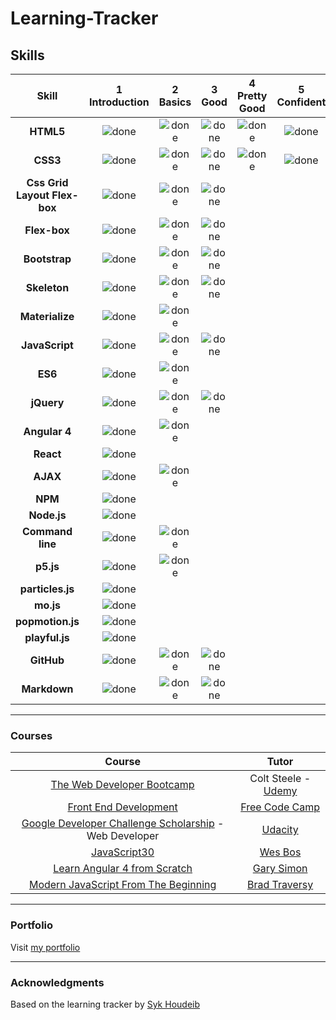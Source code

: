 # Learning-Tracker

## Skills

[done]: https://user-images.githubusercontent.com/29199184/32275438-8385f5c0-bf0b-11e7-9406-42265f71e2bd.png

|Skill| 1<br>Introduction | 2<br>Basics | 3<br>Good | 4<br>Pretty Good | 5<br>Confident | 6<br>Awesome |
|:--------:|:---:|:---:|:---:|:---:|:---:|:---:|
|**HTML5**| ![done][done] | ![done][done] | ![done][done] | ![done][done] |![done][done] | |
|**CSS3**| ![done][done] | ![done][done] | ![done][done] | ![done][done] |![done][done] | |
|**Css Grid Layout Flex-box**| ![done][done] | ![done][done] | ![done][done] |  |  | |
|**Flex-box**| ![done][done] | ![done][done] | ![done][done] |  |  | |
|**Bootstrap**| ![done][done] | ![done][done] | ![done][done] |  |  | |
|**Skeleton**| ![done][done] | ![done][done] | ![done][done] |  |  | |
|**Materialize**| ![done][done] | ![done][done] |  |  |  | |
|**JavaScript**| ![done][done] | ![done][done] | ![done][done] |  |  | |
|**ES6**| ![done][done] | ![done][done] |  |  |  | |
|**jQuery**| ![done][done] | ![done][done] | ![done][done] |  |  | |
|**Angular 4**| ![done][done] | ![done][done] |  |  |  | |
|**React**| ![done][done] |  |  |  |  |  |
|**AJAX**| ![done][done] | ![done][done] |  |  |  |  |
|**NPM**| ![done][done] |  |  |  |  | |
|**Node.js**| ![done][done] | |  |  |  | |
|**Command line**| ![done][done] | ![done][done] |  |  |  | |
|**p5.js**| ![done][done] | ![done][done] |  |  |  | |
|**particles.js**| ![done][done] |  |  |  |  |  |
|**mo.js**| ![done][done] |  |  |  |  |  |
|**popmotion.js**| ![done][done] |  |  |  |  |  |
|**playful.js**| ![done][done] |  |  |  |  |  |
|**GitHub**| ![done][done] | ![done][done] | ![done][done] |  |  | |
|**Markdown**| ![done][done] | ![done][done] | ![done][done] |  |  | |

---


### Courses

|Course|Tutor|
|:---:|:---:|
|[The Web Developer Bootcamp](https://www.udemy.com/the-web-developer-bootcamp)| Colt Steele - [Udemy](https://www.udemy.com)|
|[Front End Development](https://www.freecodecamp.org/elena-in-code)|[Free Code Camp](https://www.freecodecamp.org)|
|[Google Developer Challenge Scholarship](https://www.udacity.com/google-scholarships) - Web Developer|[Udacity](https://www.udacity.com)|
|[JavaScript30](https://javascript30.com/)|[Wes Bos](https://twitter.com/wesbos)|
|[Learn Angular 4 from Scratch](https://www.udemy.com/learn-angular-from-scratch)|[Gary Simon](https://twitter.com/designcoursecom)|
|[Modern JavaScript From The Beginning](https://www.udemy.com/modern-javascript-from-the-beginning)|[Brad Traversy](https://twitter.com/traversymedia)|


---

### Portfolio
Visit [my portfolio](https://elena-in-code.github.io/Portfolio-ENG/)

---


### Acknowledgments 

Based on the learning tracker by [Syk Houdeib](https://github.com/Syknapse/My-Learning-Tracker) 

